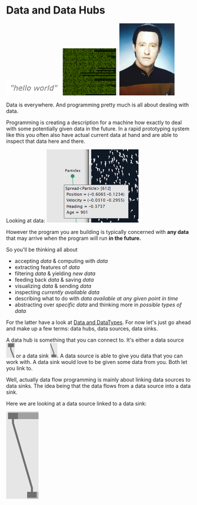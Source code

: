 # Data and Data Hubs
<img src="small.bmp" width="150" title="small data" />
<img src="big.bmp" width="150" title="big data"/>
<img src="BrentSpiner1.png" width="150" title="Mr. Data"/>

Data is everywhere. And programming pretty much is all about dealing with data. 

Programming is creating a description for a machine how exactly to deal with some potentially given data in the future. 
In a rapid prototyping system like this you often also have actual current data at hand and are able to inspect that data here and there. 

Looking at data:
<img src="tooltip.png" />

However the program you are building is typically concerned with __any data__ that may arrive when the program will run __in the future.__

So you'll be thinking all about
* accepting _data_ & computing with _data_ 
* extracting features of _data_
* filtering _data_ & yielding _new data_
* feeding back _data_ & saving _data_
* visualizing _data_ & sending _data_
* inspecting _currently available data_
* describing what to do with _data available at any given point in time_ 
* abstracting over _specific data_ and thinking more in _possible types of data_

For the latter have a look at [Data and DataTypes](data.md).
For now let's just go ahead and make up a few terms: data hubs, data sources, data sinks.

A data hub is something that you can connect to. It's either a data source <img src="data source.png" height="40" /> or a data sink <img src="data sink.png" height="40" />. 
A data source is able to give you data that you can work with. A data sink would love to be given some data from you. 
Both let you link to. 

Well, actually data flow programming is mainly about linking data sources to data sinks. The idea being that the data flows from a data source into a data sink.

Here we are looking at a data source linked to a data sink: 

<img src="hubs.png" />
